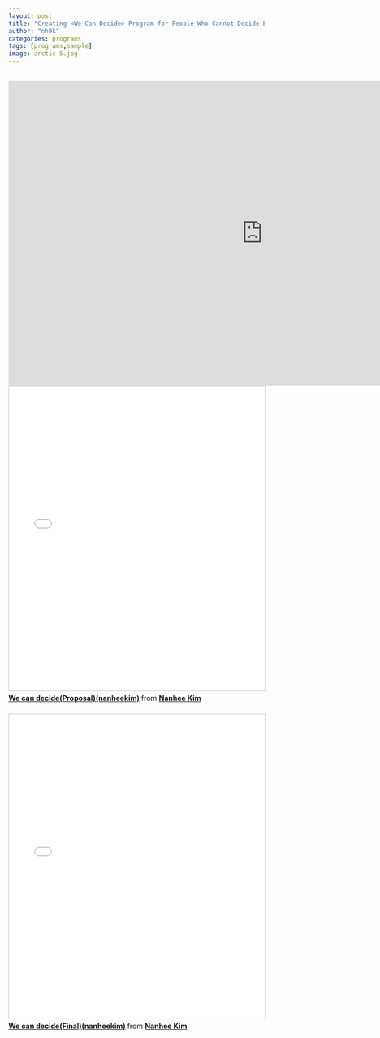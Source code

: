 ```yaml
---
layout: post
title: "Creating <We Can Decide> Program for People Who Cannot Decide Easily Using MFC, C++"
author: "nh9k"
categories: programs
tags: [programs,sample]
image: arctic-5.jpg
---
```

<br>
<iframe width="1000" height="600" src="https://serviceapi.nmv.naver.com/flash/convertIframeTag.nhn?vid=5E3EBDF9C804362F8F7FAE67B781CF7C3C33&outKey=V1281ba76020cf586544ce30ba07b23705e8fed75d4178509cb42e30ba07b23705e8f" frameborder="no" scrolling="no" title="NaverVideo" allow="autoplay; gyroscope; accelerometer; encrypted-media" allowfullscreen></iframe>  
<br>
<iframe src="//www.slideshare.net/slideshow/embed_code/key/DFrAykndACdWlP" width="1000" height="600" frameborder="0" marginwidth="0" marginheight="0" scrolling="no" style="border:1px solid #CCC; border-width:1px; margin-bottom:5px; max-width: 100%;" allowfullscreen> </iframe>  
<div style="margin-bottom:5px"> <strong> <a href="//www.slideshare.net/ssuserf5270f/we-can-decideproposalnanheekim" title="We can decide(Proposal)(nanheekim)" target="_blank">We can decide(Proposal)(nanheekim)</a> </strong> from <strong><a href="https://www.slideshare.net/ssuserf5270f" target="_blank">Nanhee Kim</a></strong> </div>   
<br>
<iframe src="//www.slideshare.net/slideshow/embed_code/key/xniK0oj244XpgI" width="1000" height="600" frameborder="0" marginwidth="0" marginheight="0" scrolling="no" style="border:1px solid #CCC; border-width:1px; margin-bottom:5px; max-width: 100%;" allowfullscreen> </iframe>  
<div style="margin-bottom:5px"> <strong> <a href="//www.slideshare.net/ssuserf5270f/we-can-decidefinalnanheekim" title="We can decide(Final)(nanheekim)" target="_blank">We can decide(Final)(nanheekim)</a> </strong> from <strong><a href="https://www.slideshare.net/ssuserf5270f" target="_blank">Nanhee Kim</a></strong> </div>    
<br>
<br>
<br>
<br>
<br>
<br>